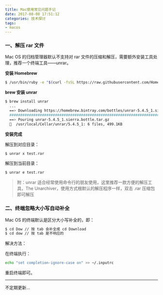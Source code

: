```yaml
---
title: Mac使用常见问题手记
date: 2017-08-08 17:51:12
categories: 技术探讨
tags:
- macos
---
```

### 一、解压 rar 文件

Mac OS 的归档管理器默认不支持对 rar 文件的压缩和解压，需要额外安装工具处理，推荐一个终端工具——unrar。

**安装 Homebrew**

```bash
$ /usr/bin/ruby -e "$(curl -fsSL https://raw.githubusercontent.com/Homebrew/install/master/install)"
```

**brew 安装 unrar**

```bash
$ brew install unrar
  ...
  ==> Downloading https://homebrew.bintray.com/bottles/unrar-5.4.5_1.sierra.bottle.tar.gz
  ######################################################################## 100.0%
  ==> Pouring unrar-5.4.5_1.sierra.bottle.tar.gz
  🍺  /usr/local/Cellar/unrar/5.4.5_1: 6 files, 499.1KB
```

**安装完成**

解压到对应目录：

```bash
$ unrar x test.rar
```

解压到当前目录：

```bash
$ unrar e test.rar
```

> 附：unrar 适合经常使用命令行的朋友使用，这里推荐一款方便的解压工具，The Unarchiver，使用方式根默认的解压程序一样，双击 .rar 压缩包即可解压

### 二、终端忽略大小写自动补全

Mac OS 的终端默认是区分大小写补全的，即：

```bash
$ cd Dow // 按 tab 会补全成 cd Download
$ cd dow // 按 tab 是不响应的
```
解决方法：

在终端执行：

```bash
echo "set completion-ignore-case on" >> ~/.inputrc
```

重启终端即可。

---

不定期更新...
